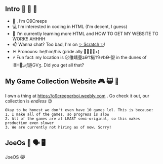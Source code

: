 Intro 🤫 🤔 🗿
--------
- 👋 , I’m O9Creeps
- 💻 I’m interested in coding in HTML (I'm decent, I guess)
- 🌱 I’m currently learning more HTML and HOW TO GET MY WEBSITE TO WORK!! AHHHH
- 📫 Wanna chat? Too bad, I'm on <a href="https://scratch.mit.edu/users/O9CreeperBoi/">✨ Scratch ✨</a>!
- ♓ Pronouns: he/him/his (pride ally 🏳‍🌈🏳‍⚧+)
- ⚡ Fun fact: my location is 〄倠㠡䠢ʑѲͲ楉Ͳঔ҂ɓѲ‑堲 in the dunes of Ι8Hݲݶࢅƒ䝇GѴʒ. Did you get all that?

My Game Collection Website 🎮 🙀 🌚
---------
I own a thing at https://o9creeperboi.weebly.com .
Go check it out, our collection is *endless* 😉 <br>
```
Okay to be honest we don't even have 10 games lol. This is because:
1. I make all of the games, so progress is slow
2. All of the games are at LEAST semi-original, so this makes production even slower
3. We are currently not hiring as of now. Sorry!
```

JoeOs 🧑 🗣 🖥
---------
JoeOS 😹
